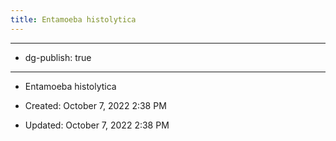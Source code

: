 ```yaml
---
title: Entamoeba histolytica
---
```


- --

- dg-publish: true

- --

- Entamoeba histolytica

- Created: October 7, 2022 2:38 PM

- Updated: October 7, 2022 2:38 PM
